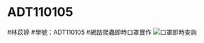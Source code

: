 # ADT110105
#林苡婷
#學號：ADT110105
#網路爬蟲即時口罩實作
![口罩即時查詢](https://github.com/ET0624/ADT110105/assets/102509664/415632cc-a8f4-46ee-aa50-8cf996a8d074)
